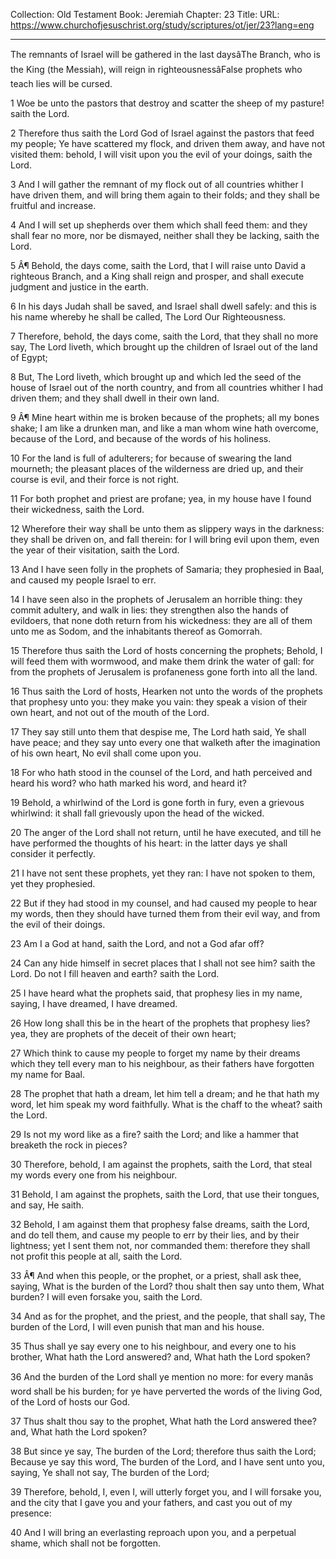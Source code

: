 Collection: Old Testament
Book: Jeremiah
Chapter: 23
Title: 
URL: https://www.churchofjesuschrist.org/study/scriptures/ot/jer/23?lang=eng

---

The remnants of Israel will be gathered in the last daysâThe Branch, who is the King (the Messiah), will reign in righteousnessâFalse prophets who teach lies will be cursed.

1 Woe be unto the pastors that destroy and scatter the sheep of my pasture! saith the Lord.

2 Therefore thus saith the Lord God of Israel against the pastors that feed my people; Ye have scattered my flock, and driven them away, and have not visited them: behold, I will visit upon you the evil of your doings, saith the Lord.

3 And I will gather the remnant of my flock out of all countries whither I have driven them, and will bring them again to their folds; and they shall be fruitful and increase.

4 And I will set up shepherds over them which shall feed them: and they shall fear no more, nor be dismayed, neither shall they be lacking, saith the Lord.

5 Â¶ Behold, the days come, saith the Lord, that I will raise unto David a righteous Branch, and a King shall reign and prosper, and shall execute judgment and justice in the earth.

6 In his days Judah shall be saved, and Israel shall dwell safely: and this is his name whereby he shall be called, The Lord Our Righteousness.

7 Therefore, behold, the days come, saith the Lord, that they shall no more say, The Lord liveth, which brought up the children of Israel out of the land of Egypt;

8 But, The Lord liveth, which brought up and which led the seed of the house of Israel out of the north country, and from all countries whither I had driven them; and they shall dwell in their own land.

9 Â¶ Mine heart within me is broken because of the prophets; all my bones shake; I am like a drunken man, and like a man whom wine hath overcome, because of the Lord, and because of the words of his holiness.

10 For the land is full of adulterers; for because of swearing the land mourneth; the pleasant places of the wilderness are dried up, and their course is evil, and their force is not right.

11 For both prophet and priest are profane; yea, in my house have I found their wickedness, saith the Lord.

12 Wherefore their way shall be unto them as slippery ways in the darkness: they shall be driven on, and fall therein: for I will bring evil upon them, even the year of their visitation, saith the Lord.

13 And I have seen folly in the prophets of Samaria; they prophesied in Baal, and caused my people Israel to err.

14 I have seen also in the prophets of Jerusalem an horrible thing: they commit adultery, and walk in lies: they strengthen also the hands of evildoers, that none doth return from his wickedness: they are all of them unto me as Sodom, and the inhabitants thereof as Gomorrah.

15 Therefore thus saith the Lord of hosts concerning the prophets; Behold, I will feed them with wormwood, and make them drink the water of gall: for from the prophets of Jerusalem is profaneness gone forth into all the land.

16 Thus saith the Lord of hosts, Hearken not unto the words of the prophets that prophesy unto you: they make you vain: they speak a vision of their own heart, and not out of the mouth of the Lord.

17 They say still unto them that despise me, The Lord hath said, Ye shall have peace; and they say unto every one that walketh after the imagination of his own heart, No evil shall come upon you.

18 For who hath stood in the counsel of the Lord, and hath perceived and heard his word? who hath marked his word, and heard it?

19 Behold, a whirlwind of the Lord is gone forth in fury, even a grievous whirlwind: it shall fall grievously upon the head of the wicked.

20 The anger of the Lord shall not return, until he have executed, and till he have performed the thoughts of his heart: in the latter days ye shall consider it perfectly.

21 I have not sent these prophets, yet they ran: I have not spoken to them, yet they prophesied.

22 But if they had stood in my counsel, and had caused my people to hear my words, then they should have turned them from their evil way, and from the evil of their doings.

23 Am I a God at hand, saith the Lord, and not a God afar off?

24 Can any hide himself in secret places that I shall not see him? saith the Lord. Do not I fill heaven and earth? saith the Lord.

25 I have heard what the prophets said, that prophesy lies in my name, saying, I have dreamed, I have dreamed.

26 How long shall this be in the heart of the prophets that prophesy lies? yea, they are prophets of the deceit of their own heart;

27 Which think to cause my people to forget my name by their dreams which they tell every man to his neighbour, as their fathers have forgotten my name for Baal.

28 The prophet that hath a dream, let him tell a dream; and he that hath my word, let him speak my word faithfully. What is the chaff to the wheat? saith the Lord.

29 Is not my word like as a fire? saith the Lord; and like a hammer that breaketh the rock in pieces?

30 Therefore, behold, I am against the prophets, saith the Lord, that steal my words every one from his neighbour.

31 Behold, I am against the prophets, saith the Lord, that use their tongues, and say, He saith.

32 Behold, I am against them that prophesy false dreams, saith the Lord, and do tell them, and cause my people to err by their lies, and by their lightness; yet I sent them not, nor commanded them: therefore they shall not profit this people at all, saith the Lord.

33 Â¶ And when this people, or the prophet, or a priest, shall ask thee, saying, What is the burden of the Lord? thou shalt then say unto them, What burden? I will even forsake you, saith the Lord.

34 And as for the prophet, and the priest, and the people, that shall say, The burden of the Lord, I will even punish that man and his house.

35 Thus shall ye say every one to his neighbour, and every one to his brother, What hath the Lord answered? and, What hath the Lord spoken?

36 And the burden of the Lord shall ye mention no more: for every manâs word shall be his burden; for ye have perverted the words of the living God, of the Lord of hosts our God.

37 Thus shalt thou say to the prophet, What hath the Lord answered thee? and, What hath the Lord spoken?

38 But since ye say, The burden of the Lord; therefore thus saith the Lord; Because ye say this word, The burden of the Lord, and I have sent unto you, saying, Ye shall not say, The burden of the Lord;

39 Therefore, behold, I, even I, will utterly forget you, and I will forsake you, and the city that I gave you and your fathers, and cast you out of my presence:

40 And I will bring an everlasting reproach upon you, and a perpetual shame, which shall not be forgotten.
